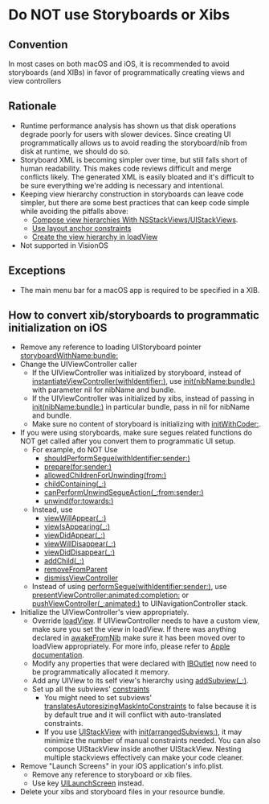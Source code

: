 # Do NOT use Storyboards or Xibs

## Convention
In most cases on both macOS and iOS, it is recommended to avoid storyboards (and XIBs) in favor of programmatically creating views and view controllers

## Rationale
- Runtime performance analysis has shown us that disk operations degrade poorly for users with slower devices. Since creating UI programmatically allows us to avoid reading the storyboard/nib from disk at runtime, we should do so.
- Storyboard XML is becoming simpler over time, but still falls short of human readability. This makes code reviews difficult and merge conflicts likely. The generated XML is easily bloated and it's difficult to be sure everything we're adding is necessary and intentional.
- Keeping view hierarchy construction in storyboards can leave code simpler, but there are some best practices that can keep code simple while avoiding the pitfalls above:
    - [Compose view hierarchies With NSStackViews/UIStackViews](Layout.md#Compose-Hierarchies-with-NSStackViews/UIStackViews).
    - [Use layout anchor constraints](Layout.md#Use-Layout-Anchor-Constraints)
    - [Create the view hierarchy in loadView](ViewControllers.md#Construct-View-Hierarchies-in-loadView)
- Not supported in VisionOS

## Exceptions
- The main menu bar for a macOS app is required to be specified in a XIB.

## How to convert xib/storyboards to programmatic initialization on iOS
- Remove any reference to loading UIStoryboard pointer [storyboardWithName:bundle:](https://developer.apple.com/documentation/uikit/uistoryboard/1616216-storyboardwithname)
- Change the UIViewController caller
    - If the UIViewController was initialized by storyboard, instead of [instantiateViewController(withIdentifier:)](https://developer.apple.com/documentation/uikit/uistoryboard/1616214-instantiateviewcontroller), use [init(nibName:bundle:)](https://developer.apple.com/documentation/uikit/uiviewcontroller/1621359-init) with parameter nil for nibName and bundle.
    - If the UIViewController was initialized by xibs, instead of passing in [init(nibName:bundle:)](https://developer.apple.com/documentation/uikit/uiviewcontroller/1621359-init) in particular bundle, pass in nil for nibName and bundle.
    - Make sure no content of storyboard is initializing with [initWithCoder:](https://developer.apple.com/documentation/foundation/nscoding/1416145-initwithcoder?language=objc).
- If you were using storyboards, make sure segues related functions do NOT get called after you convert them to programmatic UI setup. 
    - For example, do NOT Use
        - [shouldPerformSegue(withIdentifier:sender:)](https://developer.apple.com/documentation/uikit/uiviewcontroller/1621502-shouldperformsegue)
        - [prepare(for:sender:)](https://developer.apple.com/documentation/uikit/uiviewcontroller/1621490-prepare)
        - [allowedChildrenForUnwinding(from:)](https://developer.apple.com/documentation/uikit/uiviewcontroller/1621371-allowedchildrenforunwinding)
        - [childContaining(_:)](https://developer.apple.com/documentation/uikit/uiviewcontroller/1621384-childcontaining)
        - [canPerformUnwindSegueAction(_:from:sender:)](https://developer.apple.com/documentation/uikit/uiviewcontroller/3089101-canperformunwindsegueaction)
        - [unwind(for:towards:)](https://developer.apple.com/documentation/uikit/uiviewcontroller/1621473-unwind)
    - Instead, use
        - [viewWillAppear(_:)](https://developer.apple.com/documentation/uikit/uiviewcontroller/1621510-viewwillappear/)
        - [viewIsAppearing(_:)](https://developer.apple.com/documentation/uikit/uiviewcontroller/4195485-viewisappearing)
        - [viewDidAppear(_:)](https://developer.apple.com/documentation/uikit/uiviewcontroller/1621423-viewdidappear)
        - [viewWillDisappear(_:)](https://developer.apple.com/documentation/uikit/uiviewcontroller/1621485-viewwilldisappear)
        - [viewDidDisappear(_:)](https://developer.apple.com/documentation/uikit/uiviewcontroller/1621477-viewdiddisappear)
        - [addChild(_:)](https://developer.apple.com/documentation/uikit/uiviewcontroller/1621394-addchild)
        - [removeFromParent](https://developer.apple.com/documentation/uikit/uiviewcontroller/1621394-addchild)
        - [dismissViewController](https://developer.apple.com/documentation/appkit/nsviewcontroller/1434413-dismissviewcontroller?language=objc)
    - Instead of using [performSegue(withIdentifier:sender:)](https://developer.apple.com/documentation/uikit/uiviewcontroller/1621413-performsegue), use [presentViewController:animated:completion:](https://developer.apple.com/documentation/uikit/uiviewcontroller/1621380-presentviewcontroller) or [pushViewController(_:animated:)](https://developer.apple.com/documentation/uikit/uinavigationcontroller/1621887-pushviewcontroller) to UINavigationController stack.
- Initialize the UIViewController's view appropriately.
    - Override [loadView](https://developer.apple.com/documentation/uikit/uiviewcontroller/1621454-loadview?language=objc). If UIViewController needs to have a custom view, make sure you set the view in loadView. If there was anything declared in [awakeFromNib](https://developer.apple.com/documentation/objectivec/nsobject/1402907-awakefromnib?language=objc) make sure it has been moved over to loadView appropriately. For more info, please refer to [Apple documentation](https://developer.apple.com/documentation/uikit/view_controllers/displaying_and_managing_views_with_a_view_controller?language=objc).
    - Modify any properties that were declared with [IBOutlet](https://developer.apple.com/library/archive/documentation/General/Conceptual/CocoaEncyclopedia/Outlets/Outlets.html) now need to be programmatically allocated it memory.
    - Add any UIView to its self view's hierarchy using [addSubview(_:)](https://developer.apple.com/documentation/uikit/uiview/1622616-addsubview?language=objc_). 
    - Set up all the subviews' [constraints](https://developer.apple.com/documentation/uikit/nslayoutconstraint/1526955-activateconstraints/)
        -  You might need to set subviews' [translatesAutoresizingMaskIntoConstraints](https://developer.apple.com/documentation/uikit/uiview/1622572-translatesautoresizingmaskintoco) to false because it is by default true and it will conflict with auto-translated constraints.  
        - If you use [UIStackView](https://developer.apple.com/documentation/uikit/uistackview) with [init(arrangedSubviews:)](https://developer.apple.com/documentation/uikit/uistackview/1616240-init), it may minimize the number of manual constraints needed. You can also compose UIStackView inside another UIStackView. Nesting multiple stackviews effectively can make your code cleaner.
- Remove "Launch Screens" in your iOS application's info.plist.
    - Remove any reference to storyboard or xib files.
    - Use key [UILaunchScreen](https://developer.apple.com/documentation/bundleresources/information_property_list/uilaunchscreen) instead.
- Delete your xibs and storyboard files in your resource bundle.
